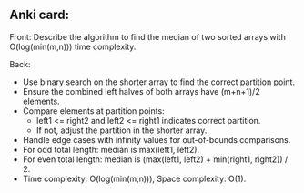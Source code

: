##  Anki card:

Front:
Describe the algorithm to find the median of two sorted arrays with O(log(min(m,n))) time complexity.

Back:
- Use binary search on the shorter array to find the correct partition point.
- Ensure the combined left halves of both arrays have (m+n+1)/2 elements.
- Compare elements at partition points:
  - left1 <= right2 and left2 <= right1 indicates correct partition.
  - If not, adjust the partition in the shorter array.
- Handle edge cases with infinity values for out-of-bounds comparisons.
- For odd total length: median is max(left1, left2).
- For even total length: median is (max(left1, left2) + min(right1, right2)) / 2.
- Time complexity: O(log(min(m,n))), Space complexity: O(1).